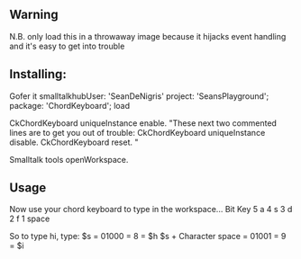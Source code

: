 ## Warning
N.B. only load this in a throwaway image because it hijacks event handling and it's easy to get into trouble 

## Installing:
Gofer it
	smalltalkhubUser: 'SeanDeNigris' project: 'SeansPlayground';
	package: 'ChordKeyboard';
	load

CkChordKeyboard uniqueInstance enable.
"These next two commented lines are to get you out of trouble:
CkChordKeyboard uniqueInstance disable.
CkChordKeyboard reset.
"

Smalltalk tools openWorkspace.

## Usage
Now use your chord keyboard to type in the workspace...
Bit	Key
5	a
4	s
3	d
2	f
1	space

So to type hi, type:
$s = 01000 = 8 = $h
$s + Character space = 01001 = 9 = $i